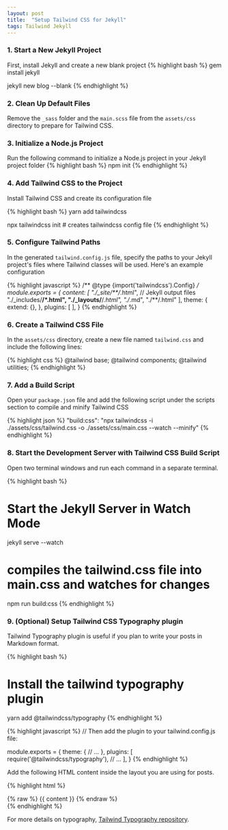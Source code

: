 ```yaml
---
layout: post
title:  "Setup Tailwind CSS for Jekyll"
tags: Tailwind Jekyll
---
```


### 1. Start a New Jekyll Project

First, install Jekyll and create a new blank project
{% highlight bash %}
gem install jekyll

jekyll new blog --blank
{% endhighlight %}

### 2. Clean Up Default Files

Remove the `_sass` folder and the `main.scss` file from the `assets/css` directory to prepare for Tailwind CSS.

### 3. Initialize a Node.js Project

Run the following command to initialize a Node.js project in your Jekyll project folder
{% highlight bash %}
npm init
{% endhighlight %}

### 4. Add Tailwind CSS to the Project

Install Tailwind CSS and create its configuration file

{% highlight bash %}
yarn add tailwindcss

npx tailwindcss init # creates tailwindcss config file
{% endhighlight %}


### 5. Configure Tailwind Paths

In the generated `tailwind.config.js` file, specify the paths to your Jekyll project's files where Tailwind classes will be used. Here's an example configuration

{% highlight javascript %}
/** @type {import('tailwindcss').Config} */
module.exports = {
  content: [
    "./_site/**/*.html", // Jekyll output files
    "./_includes/**/*.html",
    "./_layouts/**/*.html",
    "./*.md",
    "./**/.html"
  ],
  theme: {
    extend: {},
  },
  plugins: [
  ],
}
{% endhighlight %}

### 6. Create a Tailwind CSS File

In the `assets/css` directory, create a new file named `tailwind.css` and include the following lines:

{% highlight css %}
@tailwind base;
@tailwind components;
@tailwind utilities;
{% endhighlight %}

### 7. Add a Build Script

Open your `package.json` file and add the following script under the scripts section to compile and minify Tailwind CSS

{% highlight json %}
"build:css": "npx tailwindcss -i ./assets/css/tailwind.css -o ./assets/css/main.css --watch --minify"
{% endhighlight %}

### 8. Start the Development Server with Tailwind CSS Build Script

Open two terminal windows and run each command in a separate terminal.

{% highlight bash %}
# Start the Jekyll Server in Watch Mode
jekyll serve --watch

# compiles the tailwind.css file into main.css and watches for changes
npm run build:css
{% endhighlight %}

### 9. (Optional) Setup Tailwind CSS Typography plugin

Tailwind Typography plugin is useful if you plan to write your posts in Markdown format.

{% highlight bash %}
# Install the tailwind typography plugin
yarn add @tailwindcss/typography
{% endhighlight %}

{% highlight javascript %}
// Then add the plugin to your tailwind.config.js file:

module.exports = {
  theme: {
    // ...
  },
  plugins: [
    require('@tailwindcss/typography'),
    // ...
  ],
}
{% endhighlight %}

Add the following HTML content inside the layout you are using for posts.

{% highlight html %}
<div class="prose">
  {% raw %} {{ content }} {% endraw %}
</div>
{% endhighlight %}

For more details on typography, [Tailwind Typography repository](https://github.com/tailwindlabs/tailwindcss-typography).
